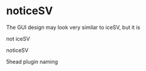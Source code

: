 # noticeSV

The GUI design may look very similar to iceSV, but it is

not iceSV

noticeSV

5head plugin naming
